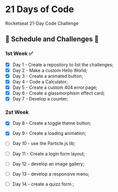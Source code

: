 # 21 Days of Code

Rocketseat 21-Day Code Challenge

## 📆 Schedule and Challenges 🎯
### 1st Week ✅
- [x] Day 1 - Create a repository to list the challenges;
- [x] Day 2 - Make a custom Hello World;
- [x] Day 3 - Create a animated button;
- [x] Day 4 - Code a Calculator;
- [x] Day 5 - Create a custom 404 error page;
- [x] Day 6 - Create a glassmorphism effect card;
- [x] Day 7 - Develop a counter;

### 2st Week 
- [x] Day 8 - Create a toggle theme button;
- [x] Day 9 - Create a loading animation;
- [ ] Day 10 - use the Particle.js lib;
- [ ] Day 11 - Create a login form layout;
- [ ] Day 12 - develop an image gallery;
- [ ] Day 13 - develop a responsive menu;
- [ ] Day 14 - create a quizz form ;

